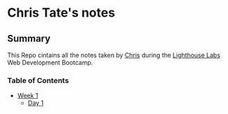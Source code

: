 # Chris Tate's notes

## Summary

This Repo cintains all the notes taken by [Chris](https://github.com/Chris-Tate94) during the [Lighthouse Labs](https://www.lighthouselabs.ca/) Web Development Bootcamp.

### Table of Contents

- [Week 1](/Week_1)
  - [Day 1](/Week_1/Day_1)
